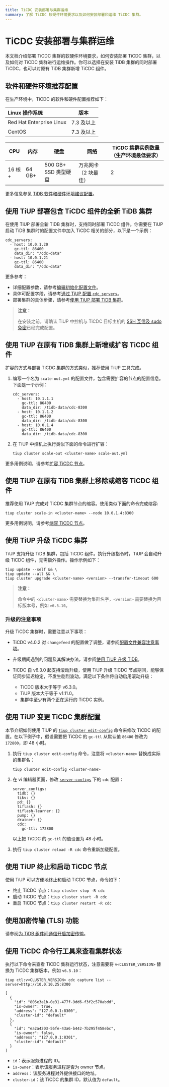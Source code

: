 ```yaml
---
title: TiCDC 安装部署与集群运维
summary: 了解 TiCDC 软硬件环境要求以及如何安装部署和运维 TiCDC 集群。
---
```


# TiCDC 安装部署与集群运维

本文档介绍部署 TiCDC 集群的软硬件环境要求，如何安装部署 TiCDC 集群，以及如何对 TiCDC 集群进行运维操作。你可以选择在安装 TiDB 集群的同时部署 TiCDC，也可以对原有 TiDB 集群新增 TiCDC 组件。

## 软件和硬件环境推荐配置

在生产环境中，TiCDC 的软件和硬件配置推荐如下：

| Linux 操作系统       | 版本         |
| :----------------------- | :----------: |
| Red Hat Enterprise Linux | 7.3 及以上   |
| CentOS                   | 7.3 及以上   |

| CPU | 内存 | 硬盘               | 网络 | TiCDC 集群实例数量（生产环境最低要求） |
| --- | --- |------------------| --- | --- |
| 16 核+ | 64 GB+ | 500 GB+ SSD 类型硬盘 | 万兆网卡（2 块最佳） | 2 |

更多信息参见 [TiDB 软件和硬件环境建议配置](/hardware-and-software-requirements.md)。

## 使用 TiUP 部署包含 TiCDC 组件的全新 TiDB 集群

在使用 TiUP 部署全新 TiDB 集群时，支持同时部署 TiCDC 组件。你需要在 TiUP 启动 TiDB 集群时的配置文件中加入 TiCDC 相关的部分，以下是一个示例：

```shell
cdc_servers:
  - host: 10.0.1.20
    gc-ttl: 86400
    data_dir: "/cdc-data"
  - host: 10.0.1.21
    gc-ttl: 86400
    data_dir: "/cdc-data"
```

更多参考：

- 详细配置参数，请参考[编辑初始化配置文件](/production-deployment-using-tiup.md#第-3-步初始化集群拓扑文件)。
- 具体可配置字段，请参考[通过 TiUP 配置 `cdc_servers`](/tiup/tiup-cluster-topology-reference.md#cdc_servers)。
- 部署集群的具体步骤，请参考[使用 TiUP 部署 TiDB 集群](/production-deployment-using-tiup.md)。

> **注意：**
>
> 在安装之前，请确认 TiUP 中控机与 TiCDC 目标主机的 [SSH 互信及 sudo 免密](/check-before-deployment.md#手动配置-ssh-互信及-sudo-免密码)已经完成配置。

## 使用 TiUP 在原有 TiDB 集群上新增或扩容 TiCDC 组件

扩容的方式与部署 TiCDC 集群的方式类似，推荐使用 TiUP 工具完成。

1. 编写一个名为 `scale-out.yml` 的配置文件，包含需要扩容的节点的配置信息。下面是一个示例：

    ```shell
    cdc_servers:
      - host: 10.1.1.1
        gc-ttl: 86400
        data_dir: /tidb-data/cdc-8300
      - host: 10.1.1.2
        gc-ttl: 86400
        data_dir: /tidb-data/cdc-8300
      - host: 10.0.1.4
        gc-ttl: 86400
        data_dir: /tidb-data/cdc-8300
    ```

2. 在 TiUP 中控机上执行类似下面的命令进行扩容：

    ```shell
    tiup cluster scale-out <cluster-name> scale-out.yml
    ```

更多用例说明，请参考[扩容 TiCDC 节点](/scale-tidb-using-tiup.md#扩容-ticdc-节点)。

## 使用 TiUP 在原有 TiDB 集群上移除或缩容 TiCDC 组件

推荐使用 TiUP 完成对 TiCDC 集群节点的缩容。使用类似下面的命令完成缩容:

```shell
tiup cluster scale-in <cluster-name> --node 10.0.1.4:8300
```

更多用例说明，请参考[缩容 TiCDC 节点](/scale-tidb-using-tiup.md#缩容-ticdc-节点)。

## 使用 TiUP 升级 TiCDC 集群

TiUP 支持升级 TiDB 集群，包括 TiCDC 组件。执行升级指令时，TiUP 会自动升级 TiCDC 组件，无需额外操作。操作示例如下：

```shell
tiup update --self && \
tiup update --all && \
tiup cluster upgrade <cluster-name> <version> --transfer-timeout 600
```

> **注意：**
>
> 命令中的 `<cluster-name>` 需要替换为集群名字，`<version>` 需要替换为目标版本号，例如 `v6.5.10`。

### 升级的注意事项

升级 TiCDC 集群时，需要注意以下事项：

- TiCDC v4.0.2 对 `changefeed` 的配置做了调整，请参阅[配置文件兼容注意事项](/ticdc/ticdc-compatibility.md#命令行参数和配置文件兼容性)。
- 升级期间遇到的问题及其解决办法，请参阅[使用 TiUP 升级 TiDB](/upgrade-tidb-using-tiup.md#4-升级-faq)。
- TiCDC 自 v6.3.0 起支持滚动升级，使用 TiUP 升级 TiCDC 节点期间，能够保证同步延迟稳定，不发生剧烈波动。满足以下条件将自动启用滚动升级：

    - TiCDC 版本大于等于 v6.3.0。
    - TiUP 版本大于等于 v1.11.0。
    - 集群中至少有两个正在运行的 TiCDC 实例。

## 使用 TiUP 变更 TiCDC 集群配置

本节介绍如何使用 TiUP 的 [`tiup cluster edit-config`](/tiup/tiup-component-cluster-edit-config.md) 命令来修改 TiCDC 的配置。在以下例子中，假设需要把 TiCDC 的 `gc-ttl` 从默认值 `86400` 修改为 `172800`，即 48 小时。

1. 执行 `tiup cluster edit-config` 命令，注意将 `<cluster-name>` 替换成实际的集群名：

    ```shell
    tiup cluster edit-config <cluster-name>
    ```

2. 在 vi 编辑器页面，修改 [`server-configs`](/tiup/tiup-cluster-topology-reference.md#server_configs) 下的 `cdc` 配置：

    ```shell
    server_configs:
      tidb: {}
      tikv: {}
      pd: {}
      tiflash: {}
      tiflash-learner: {}
      pump: {}
      drainer: {}
      cdc:
        gc-ttl: 172800
    ```

    以上把 TiCDC 的 `gc-ttl` 的值设置为 48 小时。

3. 执行 `tiup cluster reload -R cdc` 命令重新加载配置。

## 使用 TiUP 终止和启动 TiCDC 节点

使用 TiUP 可以方便地终止和启动 TiCDC 节点，命令如下：

- 终止 TiCDC 节点：`tiup cluster stop -R cdc`
- 启动 TiCDC 节点：`tiup cluster start -R cdc`
- 重启 TiCDC 节点：`tiup cluster restart -R cdc`

## 使用加密传输 (TLS) 功能

请参阅[为 TiDB 组件间通信开启加密传输](/enable-tls-between-components.md)。

## 使用 TiCDC 命令行工具来查看集群状态

执行以下命令来查看 TiCDC 集群运行状态，注意需要将 `v<CLUSTER_VERSION>` 替换为 TiCDC 集群版本，例如 `v6.5.10`：

```shell
tiup ctl:v<CLUSTER_VERSION> cdc capture list --server=http://10.0.10.25:8300
```

```shell
[
  {
    "id": "806e3a1b-0e31-477f-9dd6-f3f2c570abdd",
    "is-owner": true,
    "address": "127.0.0.1:8300",
    "cluster-id": "default"
  },
  {
    "id": "ea2a4203-56fe-43a6-b442-7b295f458ebc",
    "is-owner": false,
    "address": "127.0.0.1:8301",
    "cluster-id": "default"
  }
]
```

- `id`：表示服务进程的 ID。
- `is-owner`：表示该服务进程是否为 owner 节点。
- `address`：该服务进程对外提供接口的地址。
- `cluster-id`：该 TiCDC 的集群 ID，默认值为 `default`。
